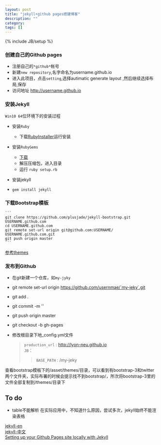 ```yaml
---
layout: post
title: "jekyll+github pages搭建博客"
description: ""
category: 
tags: []
---
```

{% include JB/setup %}


### 创建自己的Github pages 

* 注册自己的`*github*`帐号
* 新建`new repository`,名字命名为username.github.io
* 进入此项目，点击`setting`,选择autimatic generate layout ,然后继续选择布局,保存
* 访问地址 http://username.github.io

### 安装Jekyll

`Win10 64`位环境下的安装过程

* 安装`Ruby`
    - 下载[RubyInstaller](http://www.ruby-lang.org/en/documentation/installation/)运行安装

* 安装`RubyGems`
    - [下载](https://rubygems.org/pages/download)
    - 解压压缩包，进入目录
    - 运行 `ruby setup.rb`
    
* 安装jekyll
* `gem install jekyll`

### 下载Bootstrap模板

    ```
    git clone https://github.com/plusjade/jekyll-bootstrap.git USERNAME.github.com
  	cd USERNAME.github.com
  	git remote set-url origin git@github.com:USERNAME/	USERNAME.github.com.git
  	git push origin master
    ```
 [参考themes](http://jekyllbootstrap.com/usage/jekyll-theming.html)

### 发布到Github

- 在git新建一个仓库，如`my-jyky`
- git remote set-url origin https://github.com/usernmae/`my-jeky`.git
- git add .
- git commit -m ''
- git push origin master
- git checkout -b gh-pages  
- 修改根目录下地_config.yml文件 <br>

    > `production_url` : http://lyon-neu.github.io <br>
    > `JB`：<br>
    > 
    >> `BASE_PATH` : /my-jeky

查看bootstrap模板下的/asset/themes/目录，可以看到有bootstrap-3和twitter两个文件夹，实际布署的时候会提示找不到bootstrap/，所次将bootstrap-3里的文件全部复制到/themes/目录下

## To do
* table不能解析
在实际应用中，不知道什么原因，尝试多次，jekyll始终不能渲染表格


[jekyll-en](https://jekyllrb.com/)<br>
[jekyll-中文](http://jekyllcn.com/docs/home/) <br>
[Setting up your Github Pages site locally with Jekyll](https://help.github.com/articles/setting-up-your-github-pages-site-locally-with-jekyll/)  

